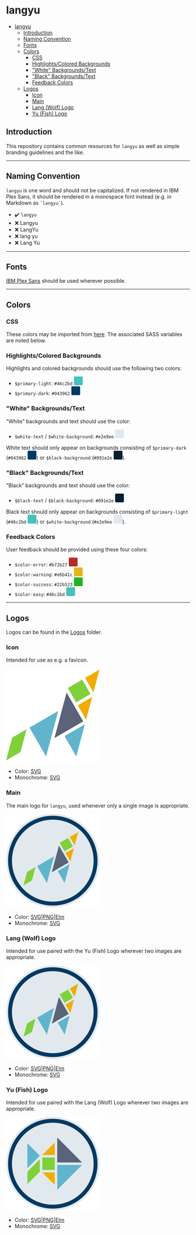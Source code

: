 # langyu

* [langyu](#langyu)
  * [Introduction](#introduction)
  * [Naming Convention](#naming-convention)
  * [Fonts](#fonts)
  * [Colors](#colors)
    * [CSS](#css)
    * [Highlights/Colored Backgrounds](#highlightscolored-backgrounds)
    * ["White" Backgrounds/Text](#white-backgroundstext)
    * ["Black" Backgrounds/Text](#black-backgroundstext)
    * [Feedback Colors](#feedback-colors)
  * [Logos](#logos)
    * [Icon](#icon)
    * [Main](#main)
    * [Lang (Wolf) Logo](#lang-wolf-logo)
    * [Yu (Fish) Logo](#yu-fish-logo)

## Introduction

This repository contains common resources for `langyu` as well as simple
branding guidelines and the like.

---

## Naming Convention

`langyu` is one word and should not be capitalized.  If not rendered in
IBM Plex Sans, it should be rendered in a monospace font instead (e.g. in
Markdown as `` `langyu` ``).

* :heavy_check_mark: `langyu`
* :x: Langyu
* :x: LangYu
* :x: lang yu
* :x: Lang Yu

---

## Fonts

[IBM Plex Sans](https://fonts.google.com/specimen/IBM+Plex+Sans) should be used
wherever possible.

---

## Colors

### CSS

These colors may be imported from [here](./Colors/_colors.scss).  The associated
SASS variables are noted below.

### Highlights/Colored Backgrounds

Highlights and colored backgrounds should use the following two colors:

* `$primary-light`: `#46c2bd` ![a cyan color swatch](./Colors/46c2bd.svg)
* `$primary-dark`: `#043962` ![a dark blue color swatch](./Colors/043962.svg)

### "White" Backgrounds/Text

"White" backgrounds and text should use the color:

* `$white-text` / `$white-background`: `#e2e9ee`
  ![an off-white color swatch](./Colors/e2e9ee.svg)

White text should only appear on backgrounds consisting of `$primary-dark`
(`#043962` ![a dark blue color swatch](./Colors/043962.svg)) or
`$black-background` (`#091e2e` ![a near-black, blue-grey color swatch](./Colors/091e2e.svg)).

### "Black" Backgrounds/Text

"Black" backgrounds and text should use the color:

* `$black-text` / `$black-background`: `#091e2e`
  ![a near-black, blue-grey color swatch](./Colors/091e2e.svg)

Black text should only appear on backgrounds consisting of `$primary-light`
(`#46c2bd` ![a cyan color swatch](./Colors/46c2bd.svg)) or `$white-background`
(`#e2e9ee` ![an off-white color swatch](./Colors/e2e9ee.svg)).

### Feedback Colors

User feedback should be provided using these four colors:

* `$color-error`: `#b72b27` ![a red color swatch](./Colors/b72b27.svg)
* `$color-warning`: `#e6b41c` ![a mustard-yellow color swatch](./Colors/e6b41c.svg)
* `$color-success`: `#22b523` ![a green color swatch](./Colors/22b523.svg)
* `$color-easy`: `#46c2bd` ![a cyan color swatch](./Colors/46c2bd.svg)

---

## Logos

Logos can be found in the [Logos](./Logos) folder.

### Icon

Intended for use as e.g. a favicon.

![the langyu logo, a multi-colored tangram depicting a wolf](./Logos/icon.svg)

* Color: [SVG](./Logos/icon.svg)
* Monochrome: [SVG](./Logos/icon-monochrome.svg)

### Main

The main logo for `langyu`, used whenever only a single image is appropriate.

![the langyu logo, a multi-colored tangram depicting a wolf](./Logos/main.svg)

* Color: [SVG](./Logos/main.svg)|[PNG](./Logos/main.png)|[Elm](./Logos/Main.elm)
* Monochrome: [SVG](./Logos/main-monochrome.svg)

### Lang (Wolf) Logo

Intended for use paired with the Yu (Fish) Logo wherever two images are
appropriate.

![the langyu wolf logo, a multi-colored tangram depicting a wolf](./Logos/lang.svg)

* Color: [SVG](./Logos/lang.svg)|[PNG](./Logos/lang.png)|[Elm](./Logos/Lang.elm)
* Monochrome: [SVG](./Logos/lang-monochrome.svg)

### Yu (Fish) Logo

Intended for use paired with the Lang (Wolf) Logo wherever two images are
appropriate.

![the langyu fish logo, a multi-colored tangram depicting a fish](./Logos/yu.svg)

* Color: [SVG](./Logos/yu.svg)|[PNG](./Logos/yu.png)|[Elm](./Logos/Yu.elm)
* Monochrome: [SVG](./Logos/yu-monochrome.svg)
